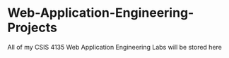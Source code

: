 # Web-Application-Engineering-Projects
All of my CSIS 4135 Web Application Engineering Labs will be stored here
